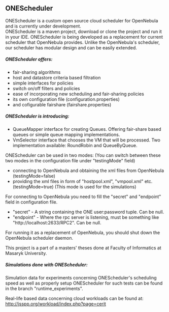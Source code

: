 ## ONEScheduler
ONEScheduler is a custom open source cloud scheduler for OpenNebula and is currently under development.  
ONEScheduler is a maven project, download or clone the project and run it in your IDE.
ONEScheduler is being developed as a replacement for current scheduler that OpenNebula provides.
Unlike the OpenNebula's scheduler, our scheduler has modular design and can be easily extended.

##### ONEScheduler offers:
- fair-sharing algorithms
- host and datastore criteria based filtration
- simple interfaces for policies
- switch on/off filters and policies
- ease of incorporating new scheduling and fair-sharing policies
- its own configuration file (configuration.properties)
- and cofigurable fairshare (fairshare.properties)

##### ONEScheduler is introducing:
- QueueMapper interface for creating Queues.
  Offering fair-share based queues or simple queue mapping implementations.
- VmSelector interface that chooses the VM that will be processed.
  Two implementation available: RoundRobin and QueueByQueue.

ONEScheduler can be used in two modes:
(You can switch between these two modes in the configuration file under "testingMode" field)
- connecting to OpenNebula and obtaining the xml files from OpenNebula (testingMode=false)
- providing the xml files in form of "hostpool.xml", "vmpool.xml" etc. (testingMode=true) (This mode is used for the simulations)

For connecting to OpenNebula you need to fill the "secret" and "endpoint" field in configuration file.
- "secret" - A string containing the ONE user:password tuple. Can be null.
- "endpoint" - Where the rpc server is listening, must be something like "http://localhost:2633/RPC2". Can be null.

For running it as a replacement of OpenNebula, you should shut down the OpenNebula scheduler daemon.

This project is a part of a masters' theses done at Faculty of Informatics at Masaryk University.

##### Simulations done with ONEScheduler:
Simulation data for experiments concerning ONEScheduler's scheduling speed as well as properly setup ONEScheduler for such tests can be found in the branch "runtime_experiments".

Real-life based data concerning cloud workloads can be found at: http://jsspp.org/workload/index.php?page=cerit
